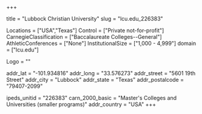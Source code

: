 
+++

title = "Lubbock Christian University"
slug = "lcu.edu_226383"

Locations = ["USA","Texas"]
Control = ["Private not-for-profit"]
CarnegieClassification = ["Baccalaureate Colleges--General"]
AthleticConferences = ["None"]
InstitutionalSize = ["1,000 - 4,999"]
domain = ["lcu.edu"]

Logo = ""

addr_lat = "-101.934816"
addr_long = "33.576273"
addr_street = "5601 19th Street"
addr_city = "Lubbock"
addr_state = "Texas"
addr_postalcode = "79407-2099"

ipeds_unitid = "226383"
carn_2000_basic = "Master's Colleges and Universities (smaller programs)"
addr_country = "USA"
+++
    
